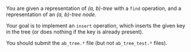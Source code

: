 You are given a representation of _(a, b)-tree_ with a `find` operation,
and a representation of an _(a, b)-tree node_.

Your goal is to implement an `insert` operation, which inserts the given
key in the tree (or does nothing if the key is already present).

You should submit the `ab_tree.*` file (but not `ab_tree_test.*` files).
